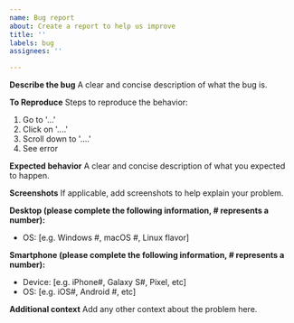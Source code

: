```yaml
---
name: Bug report
about: Create a report to help us improve
title: ''
labels: bug
assignees: ''

---
```


**Describe the bug**
A clear and concise description of what the bug is.

**To Reproduce**
Steps to reproduce the behavior:
1. Go to '...'
2. Click on '....'
3. Scroll down to '....'
4. See error

**Expected behavior**
A clear and concise description of what you expected to happen.

**Screenshots**
If applicable, add screenshots to help explain your problem.

**Desktop (please complete the following information, # represents a number):**
 - OS: [e.g. Windows #, macOS #, Linux flavor]

**Smartphone (please complete the following information, # represents a number):**
 - Device: [e.g. iPhone#, Galaxy S#, Pixel, etc]
 - OS: [e.g. iOS#, Android #, etc]

**Additional context**
Add any other context about the problem here.
